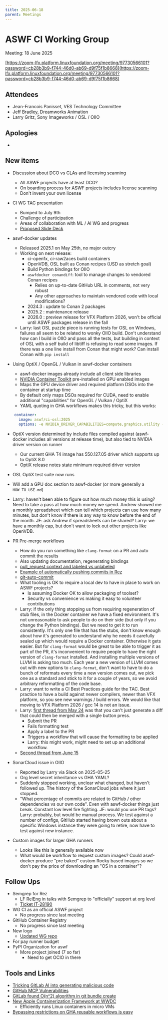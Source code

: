 ```yaml
---
title: 2025-06-18
parent: Meetings
---
```


# ASWF CI Working Group

Meeting:   18 June 2025

[https://zoom-lfx.platform.linuxfoundation.org/meeting/97730566101?password=cb28b3b9-f744-46d0-ab69-d9f75f1b8668](https://zoom-lfx.platform.linuxfoundation.org/meeting/97730566101?password=cb28b3b9-f744-46d0-ab69-d9f75f1b8668)

## Attendees

* Jean-Francois Panisset, VES Technology Committee
* Jeff Bradley, Dreamworks Animation
* Larry Gritz, Sony Imageworks / OSL / OIIO

## Apologies

*

## New items

* Discussion about DCO vs CLAs and licensing scanning
  * All ASWF projects have at least DCO?
  * On boarding process for ASWF projects includes license scanning
  * Don't invent your own license

* CI WG TAC presentation
  * Bumped to July 9th
  * Challenge of participation
  * Areas of collaboration with ML / AI WG and progress
  * [Proposed Slide Deck](https://docs.google.com/presentation/d/1Xa4dwkBtZgyjoxq3qI-oFGQQ8hxOMNxD/edit?usp=sharing&ouid=100489518776563013356&rtpof=true&sd=true)

* aswf-docker updates
  * Released 2025.1 on May 25th, no major outcry
  * Working on next release:
    * ci-openfx, ci-raw2aces build containers
    * OpenVDB, OSL built as Conan recipes (USD as stretch goal)
    * Build Python bindings for OIIO
    * `aswfdocker conandiff`: tool to manage changes to vendored Conan recipes
      * Relies on up-to-date GitHub URL in comments, not very robust
      * Any other approaches to maintain vendored code with local modifications?
    * 2024.3 : update to Conan 2 packages
    * 2025.2 : maintenance release
    * 2026.0 : preview release for VFX Platform 2026, won't be official until ASWF packages release in the fall
  * Larry: last OSL puzzle piece is running tests for OSL on Windows, failures all seem to be related to wonky OIIO build. Don't understand how can I build in OIIO and pass all the tests, but building in context of OSL with a self build of libtiff is refusing to read some images. If there was a one line install from Conan that might work? Can install Conan with `pip install`

* Using OptiX / OpenGL / Vulkan in aswf-docker containers
  * aswf-docker images already include all client side libraries
  * [NVIDIA Container Toolkit](https://docs.nvidia.com/datacenter/cloud-native/container-toolkit/latest/install-guide.html) pre-installed on GPU enabled images
  * Maps the GPU device driver and required platform DSOs into the container at startup time
  * By default only maps DSOs required for CUDA, need to enable additional "capabilities" for OpenGL / Vulkan / OptiX
  * YAML quoting in GHA workflows makes this tricky, but this works:

```yaml
    container:
      image: aswf/ci-osl:2025
      options: -e NVIDIA_DRIVER_CAPABILITIES=compute,graphics,utility --gpus all
```

  * OptiX version determined by include files compiled against (aswf-docker includes all versions at release time), but also tied to NVIDIA driver version on runner
    * Our current GHA T4 image has 550.127.05 driver which supports up to OptiX 8.0
    * OptiX release notes state minimum required driver version
  * OSL OptiX test suite now runs
  * Will add a GPU doc section to aswf-docker (or more generally a `HOW_TO_USE.md`)
  * Larry: haven't been able to figure out how much money this is using? Need to take a pass at how much money we spend. Andrew showed me a monthly spreadsheet which can tell which projects can use how many minutes, but don't know if there is any way to know before the end of the month. JF: ask Andrew if spreadsheets can be shared? Larry: we have a monthly cap, but don't want to lock out other projects like OpenVDB.

* PR Pre-merge workflows
  * How do you run something like `clang-format` on a PR and auto commit the results
  * Also updating documentation, regenerating bindings
  * [pull_request context and labeled vs unlabeled](https://docs.github.com/en/actions/writing-workflows/choosing-when-your-workflow-runs/events-that-trigger-workflows#pull_request)
  * [Example of automatically pushing commits in Rez](https://github.com/JeanChristopheMorinPerso/rez-pip/blob/main/.github/workflows/update_pip.yaml#L113-L122)
  * [git-auto-commit](https://github.com/stefanzweifel/git-auto-commit-action)
  * What tooling is OK to require a local dev to have in place to work on ASWF projects?
    * Is assuming Docker OK to allow packaging of toolset?
    * Security vs convenience vs making it easy to volunteer contributions
  * Larry: if the only thing stopping us from requiring regeneration of stub files, in the Docker container we have a fixed environment. It's not unreasonable to ask people to do on their side (but only if you change the Python bindings). But we need to get it to run consistently. It's only one file that has the stubs, don't know enough about how it's generated to understand why he needs it carefully sealed up which would require a Docker container. Otherwise it gets easier. But for `clang-format` would be great to be able to trigger it as part of the PR, it's inconvenient to require people to have the right version of `clang-format` installed. And installing multiple versions of LLVM is asking too much. Each year a new version of LLVM comes out with new options to `clang-format`, don't want to have to do a bunch of reformats every time a new version comes out, we pick one as a standard and stick to it for a couple of years, so we avoid arbitrary reformatting of the code base.
  * Larry: want to write a CI Best Practices guide for the TAC. Best practice to have a build against newer compilers, newer than VFX platform, so you see new warnings / build errors. We would like that moving to VFX Platform 2026 / gcc 14 is not an issue.
  * Larry: [first thread from May 24](https://academysoftwarefdn.slack.com/archives/C0169RX7MMK/p1748109895870809) was that you can't just generate a diff that could then be merged with a single button press.
    * Submit the PR
    * Fails formatting test
    * Apply a label to the PR
    * Triggers a workflow that will cause the formatting to be applied
    * Larry: this might work, might need to set up an additional workflow.
  * [Second thread from June 15](https://academysoftwarefdn.slack.com/archives/C0169RX7MMK/p1750033586628079)

* SonarCloud issue in OIIO
  * Reported by Larry via Slack on 2025-05-25
  * Org level secret inheritance vs GHA YAML?
  * Suddenly stopped working, unclear what changed, but haven't followed up. The history of the SonarCloud jobs where it just stopped.
  * "What percentage of commits are related to GitHub / other dependencies vs our own code". Even with aswf-docker things just break. Constant low level fire fighting. JF: would you use PR tags? Larry: probably, but would be manual process. We test against a number of configs, GitHub started having brown outs about a specific Windows instance they were going to retire, now have to test against new instance.

* Custom images for larger GHA runners
  * Looks like this is generally available now
  * What would be workflow to request custom images? Could aswf-docker produce "pre baked" custom Rocky based images so we don't pay the price of downloading an "OS in a container"?

## Follow Ups

* Semgrep for Rez
  * LF RelEng in talks with Semgrep to "officially" support at org level
  * [Ticket IT-28190](https://jira.linuxfoundation.org/plugins/servlet/desk/portal/2/IT-28190)
* WG CI as an official ASWF project
  * No progress since last meeting
* GitHub Container Registry
  * No progress since last meeting
* New logo
  * [Updated WG repo](https://github.com/AcademySoftwareFoundation/wg-ci)
* For pay runner budget
* PyPI Organization for aswf
  * More project joined (7 so far)
    * Need to get OCIO in there

## Tools and Links

* [Tricking GitLab AI into generating malicious code](https://arstechnica.com/security/2025/05/researchers-cause-gitlab-ai-developer-assistant-to-turn-safe-code-malicious/)
* [GitHub MCP Vulnerabilities](https://invariantlabs.ai/blog/mcp-github-vulnerability)
* [GitLab found O(n^2) algorithm in git bundle create](https://about.gitlab.com/blog/2025/06/05/how-we-decreased-gitlab-repo-backup-times-from-48-hours-to-41-minutes/)
* [New Apple Containerization Framework at WWDC](https://github.com/apple/containerization)
  * Efficiently runs Linux containers in micro VMs
* [Bypassing restrictions on GHA reusable workflows is easy](https://blog.yossarian.net/2025/06/11/github-actions-policies-dumb-bypass)
